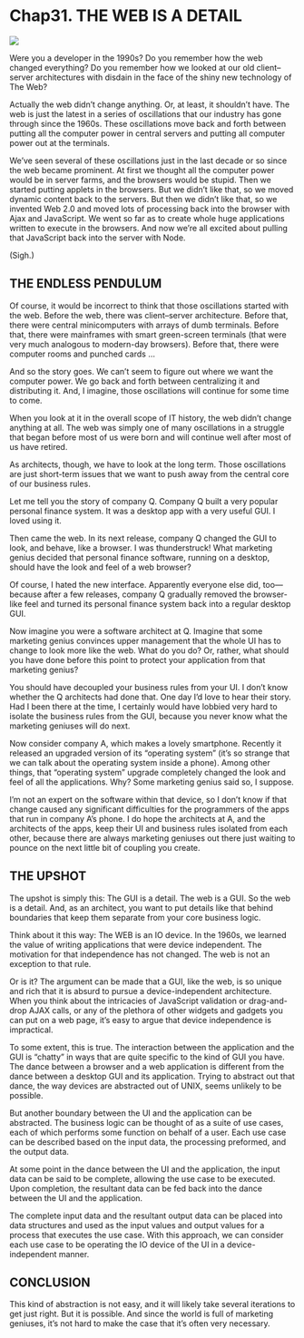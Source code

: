 # Chap31. THE WEB IS A DETAIL
![](../un/CH-UN31.jpg)

Were you a developer in the 1990s? Do you remember how the web changed everything? Do you remember how we looked at our old client–server architectures with disdain in the face of the shiny new technology of The Web?

Actually the web didn’t change anything. Or, at least, it shouldn’t have. The web is just the latest in a series of oscillations that our industry has gone through since the 1960s. These oscillations move back and forth between putting all the computer power in central servers and putting all computer power out at the terminals.

We’ve seen several of these oscillations just in the last decade or so since the web became prominent. At first we thought all the computer power would be in server farms, and the browsers would be stupid. Then we started putting applets in the browsers. But we didn’t like that, so we moved dynamic content back to the servers. But then we didn’t like that, so we invented Web 2.0 and moved lots of processing back into the browser with Ajax and JavaScript. We went so far as to create whole huge applications written to execute in the browsers. And now we’re all excited about pulling that JavaScript back into the server with Node.

(Sigh.)

## THE ENDLESS PENDULUM
Of course, it would be incorrect to think that those oscillations started with the web. Before the web, there was client–server architecture. Before that, there were central minicomputers with arrays of dumb terminals. Before that, there were mainframes with smart green-screen terminals (that were very much analogous to modern-day browsers). Before that, there were computer rooms and punched cards …

And so the story goes. We can’t seem to figure out where we want the computer power. We go back and forth between centralizing it and distributing it. And, I imagine, those oscillations will continue for some time to come.

When you look at it in the overall scope of IT history, the web didn’t change anything at all. The web was simply one of many oscillations in a struggle that began before most of us were born and will continue well after most of us have retired.

As architects, though, we have to look at the long term. Those oscillations are just short-term issues that we want to push away from the central core of our business rules.

Let me tell you the story of company Q. Company Q built a very popular personal finance system. It was a desktop app with a very useful GUI. I loved using it.

Then came the web. In its next release, company Q changed the GUI to look, and behave, like a browser. I was thunderstruck! What marketing genius decided that personal finance software, running on a desktop, should have the look and feel of a web browser?

Of course, I hated the new interface. Apparently everyone else did, too—because after a few releases, company Q gradually removed the browser-like feel and turned its personal finance system back into a regular desktop GUI.

Now imagine you were a software architect at Q. Imagine that some marketing genius convinces upper management that the whole UI has to change to look more like the web. What do you do? Or, rather, what should you have done before this point to protect your application from that marketing genius?

You should have decoupled your business rules from your UI. I don’t know whether the Q architects had done that. One day I’d love to hear their story. Had I been there at the time, I certainly would have lobbied very hard to isolate the business rules from the GUI, because you never know what the marketing geniuses will do next.

Now consider company A, which makes a lovely smartphone. Recently it released an upgraded version of its “operating system” (it’s so strange that we can talk about the operating system inside a phone). Among other things, that “operating system” upgrade completely changed the look and feel of all the applications. Why? Some marketing genius said so, I suppose.

I’m not an expert on the software within that device, so I don’t know if that change caused any significant difficulties for the programmers of the apps that run in company A’s phone. I do hope the architects at A, and the architects of the apps, keep their UI and business rules isolated from each other, because there are always marketing geniuses out there just waiting to pounce on the next little bit of coupling you create.

## THE UPSHOT
The upshot is simply this: The GUI is a detail. The web is a GUI. So the web is a detail. And, as an architect, you want to put details like that behind boundaries that keep them separate from your core business logic.

Think about it this way: The WEB is an IO device. In the 1960s, we learned the value of writing applications that were device independent. The motivation for that independence has not changed. The web is not an exception to that rule.

Or is it? The argument can be made that a GUI, like the web, is so unique and rich that it is absurd to pursue a device-independent architecture. When you think about the intricacies of JavaScript validation or drag-and-drop AJAX calls, or any of the plethora of other widgets and gadgets you can put on a web page, it’s easy to argue that device independence is impractical.

To some extent, this is true. The interaction between the application and the GUI is “chatty” in ways that are quite specific to the kind of GUI you have. The dance between a browser and a web application is different from the dance between a desktop GUI and its application. Trying to abstract out that dance, the way devices are abstracted out of UNIX, seems unlikely to be possible.

But another boundary between the UI and the application can be abstracted. The business logic can be thought of as a suite of use cases, each of which performs some function on behalf of a user. Each use case can be described based on the input data, the processing preformed, and the output data.

At some point in the dance between the UI and the application, the input data can be said to be complete, allowing the use case to be executed. Upon completion, the resultant data can be fed back into the dance between the UI and the application.

The complete input data and the resultant output data can be placed into data structures and used as the input values and output values for a process that executes the use case. With this approach, we can consider each use case to be operating the IO device of the UI in a device-independent manner.

## CONCLUSION
This kind of abstraction is not easy, and it will likely take several iterations to get just right. But it is possible. And since the world is full of marketing geniuses, it’s not hard to make the case that it’s often very necessary.